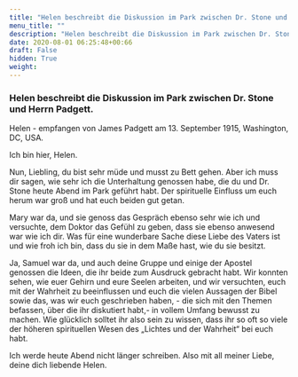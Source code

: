 ```yaml
---
title: "Helen beschreibt die Diskussion im Park zwischen Dr. Stone und Herrn Padgett"
menu_title: ""
description: "Helen beschreibt die Diskussion im Park zwischen Dr. Stone und Herrn Padgett"
date: 2020-08-01 06:25:48+00:66
draft: False
hidden: True
weight:
---
```

### Helen beschreibt die Diskussion im Park zwischen Dr. Stone und Herrn Padgett.

Helen - empfangen von James Padgett am 13. September 1915, Washington, DC, USA.

Ich bin hier, Helen.

Nun, Liebling, du bist sehr müde und musst zu Bett gehen. Aber ich muss dir sagen, wie sehr ich die Unterhaltung genossen habe, die du und Dr. Stone heute Abend im Park geführt habt. Der spirituelle Einfluss um euch herum war groß und hat euch beiden gut getan.

Mary war da, und sie genoss das Gespräch ebenso sehr wie ich und versuchte, dem Doktor das Gefühl zu geben, dass sie ebenso anwesend war wie ich dir. Was für eine wunderbare Sache diese Liebe des Vaters ist und wie froh ich bin, dass du sie in dem Maße hast, wie du sie besitzt.

Ja, Samuel war da, und auch deine Gruppe und einige der Apostel genossen die Ideen, die ihr beide zum Ausdruck gebracht habt. Wir konnten sehen, wie euer Gehirn und eure Seelen arbeiten, und wir versuchten, euch mit der Wahrheit zu beeinflussen und euch die vielen Aussagen der Bibel sowie das, was wir euch geschrieben haben, - die sich mit den Themen befassen, über die ihr diskutiert habt,- in vollem Umfang bewusst zu machen.
Wie glücklich solltet ihr also sein zu wissen, dass ihr so oft so viele der höheren spirituellen Wesen des „Lichtes und der Wahrheit“ bei euch habt.

Ich werde heute Abend nicht länger schreiben. Also mit all meiner Liebe, deine dich liebende Helen.
